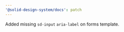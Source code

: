 ```yaml
---
'@solid-design-system/docs': patch
---
```


Added missing `sd-input` `aria-label` on forms template.
